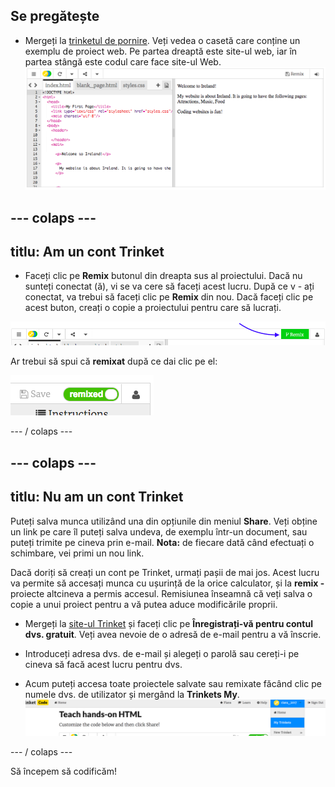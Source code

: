 ## Se pregătește

- Mergeți la [trinketul de pornire](http://dojo.soy/html-b-start). Veți vedea o casetă care conține un exemplu de proiect web. Pe partea dreaptă este site-ul web, iar în partea stângă este codul care face site-ul Web. ![Pagină web și cod în Trinket](images/tktHTMLStartingPoint.png)

## \--- colaps \---

## titlu: Am un cont Trinket

- Faceți clic pe **Remix** butonul din dreapta sus al proiectului. Dacă nu sunteți conectat (ă), vi se va cere să faceți acest lucru. După ce v - ați conectat, va trebui să faceți clic pe **Remix** din nou. Dacă faceți clic pe acest buton, creați o copie a proiectului pentru care să lucrați. 

![Butonul Remix](images/tktRemixButtonArrow.png)

Ar trebui să spui că **remixat** după ce dai clic pe el:

![Button spune acum "remixat"](images/tktRemixedSmall.png)

\--- / colaps \---

## \--- colaps \---

## titlu: Nu am un cont Trinket

Puteți salva munca utilizând una din opțiunile din meniul **Share**. Veți obține un link pe care îl puteți salva undeva, de exemplu într-un document, sau puteți trimite pe cineva prin e-mail. **Nota:** de fiecare dată când efectuați o schimbare, vei primi un nou link.

Dacă doriți să creați un cont pe Trinket, urmați pașii de mai jos. Acest lucru va permite să accesați munca cu ușurință de la orice calculator, și la **remix -** proiecte altcineva a permis accesul. Remisiunea înseamnă că veți salva o copie a unui proiect pentru a vă putea aduce modificările proprii.

- Mergeți la [site-ul Trinket](http://dojo.soy/trinket) și faceți clic pe **Înregistrați-vă pentru contul dvs. gratuit**. Veți avea nevoie de o adresă de e-mail pentru a vă înscrie.

- Introduceți adresa dvs. de e-mail și alegeți o parolă sau cereți-i pe cineva să facă acest lucru pentru dvs.

- Acum puteți accesa toate proiectele salvate sau remixate făcând clic pe numele dvs. de utilizator și mergând la **Trinkets My**. !["Elementul de meniu Trinkets"](images/MyTrinketsMenuWide.png)

\--- / colaps \---

Să începem să codificăm!